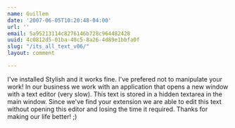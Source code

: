 ```yaml
---
name: Guillem
date: '2007-06-05T10:20:48-04:00'
url: ''
email: 5a95213114c8276146b728c964482428
uuid: 4c0812d5-01ba-40c5-8a26-4d89e1bbfa0f
slug: "/its_all_text_v06/"
layout: comment

---
```


I've installed Stylish and it works fine. I've prefered not to manipulate your work!
In our business we work with an application that opens a new window with a text editor (very slow). This text is stored in a hidden textarea in the main window. Since we've find your extension we are able to edit this text without opening this editor and losing the time it required.
Thanks for making our life better! ;)
